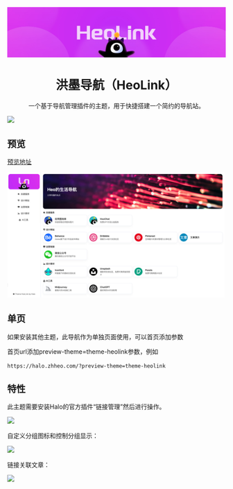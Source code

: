 <div align="center">
    <a href="https://halo.zhheo.com/" target="_blank" rel="noopener noreferrer">
        <img src="/imgs/st.jpg" alt="icon"/>
    </a>
    <h1 align="center">洪墨导航（HeoLink）</h1>
    <span>一个基于导航管理插件的主题，用于快捷搭建一个简约的导航站。</span>
</div>

![](https://github.com/user-attachments/assets/87b32ef2-7d73-42a0-9767-c8e42063b548)

## 预览

[预览地址](https://halo.zhheo.com/)

![](/imgs/quickshot.jpg)

## 单页

如果安装其他主题，此导航作为单独页面使用，可以首页添加参数

首页url添加preview-theme=theme-heolink参数，例如

`https://halo.zhheo.com/?preview-theme=theme-heolink`

## 特性

此主题需要安装Halo的官方插件“链接管理”然后进行操作。

![](https://img.zhheo.com/i/2024/05/27/66540be183142.webp)

自定义分组图标和控制分组显示：

![](https://img.zhheo.com/i/2024/05/27/66540c31be796.webp)

链接关联文章：

![](https://img.zhheo.com/i/2024/05/27/66540c7029c2f.webp)
